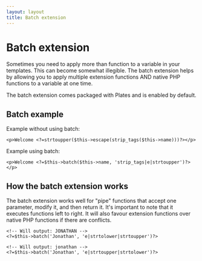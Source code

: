 ```yaml
---
layout: layout
title: Batch extension
---
```


Batch extension
===============

Sometimes you need to apply more than function to a variable in your templates. This can become somewhat illegible. The batch extension helps by allowing you to apply multiple extension functions AND native PHP functions to a variable at one time.

The batch extension comes packaged with Plates and is enabled by default.

## Batch example

Example without using batch:

~~~language-php
<p>Welcome <?=strtoupper($this->escape(strip_tags($this->name)))?></p>
~~~

Example using batch:

~~~language-php
<p>Welcome <?=$this->batch($this->name, 'strip_tags|e|strtoupper')?></p>
~~~

## How the batch extension works

The batch extension works well for "pipe" functions that accept one parameter, modify it, and then return it. It's important to note that it executes functions left to right. It will also favour extension functions over native PHP functions if there are conflicts.

~~~language-php
<!-- Will output: JONATHAN -->
<?=$this->batch('Jonathan', 'e|strtolower|strtoupper')?>

<!-- Will output: jonathan -->
<?=$this->batch('Jonathan', 'e|strtoupper|strtolower')?>
~~~